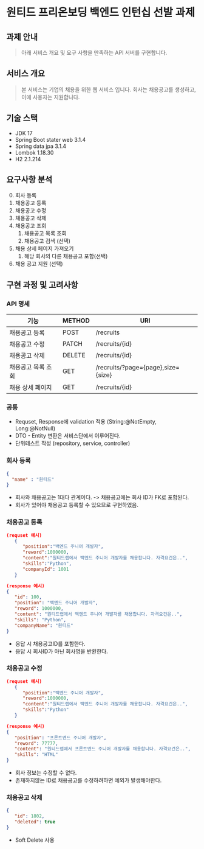 # 원티드 프리온보딩 백엔드 인턴십 선발 과제

## 과제 안내
> 아래 서비스 개요 및 요구 사항을 만족하는 API 서버를 구현합니다.

## 서비스 개요
> 본 서비스는 기업의 채용을 위한 웹 서비스 입니다.
> 회사는 채용공고를 생성하고, 이에 사용자는 지원합니다.

## 기술 스택
- JDK 17
- Spring Boot stater web 3.1.4
- Spring data jpa 3.1.4
- Lombok 1.18.30
- H2 2.1.214

## 요구사항 분석
0. 회사 등록
1. 채용공고 등록
2. 채용공고 수정
3. 채용공고 삭제
4. 채용공고 조회
    1. 채용공고 목록 조회
    2. 채용공고 검색 (선택)
5. 채용 상세 페이지 가져오기
    1. 해당 회사의 다른 채용공고 포함(선택)
6. 채용 공고 지원 (선택)

## 구현 과정 및 고려사항

### API 명세
| 기능         | METHOD | URI                                |
|------------|--------|------------------------------------|
| 채용공고 등록    | POST   | /recruits                          |
| 채용공고 수정    | PATCH  | /recruits/{id}                     |
| 채용공고 삭제    | DELETE | /recruits/{id}                     |
| 채용공고 목록 조회 | GET    | /recruits/?page={page},size={size} |
| 채용 상세 페이지  | GET    | /recruits/{id}                     |


### 공통
- Requset, Response에 validation 적용 (String:@NotEmpty, Long:@NotNull)
- DTO - Entity 변환은 서비스단에서 이루어진다.
- 단위테스트 작성 (repository, service, controller)

### 회사 등록
```json
{
  "name" : "원티드"
}
```
- 회사와 채용공고는 1대다 관계이다. -> 채용공고에는 회사 ID가 FK로 포함된다.
- 회사가 있어야 채용공고 등록할 수 있으므로 구현하였음.

### 채용공고 등록

```json
(requset 예시)
   {
      "position":"백엔드 주니어 개발자",
      "reword":1000000,
      "content":"원티드랩에서 백엔드 주니어 개발자를 채용합니다. 자격요건은..",
      "skills":"Python",
      "companyId": 1001
   }
```

```json
(response 예시)
{
   "id": 100,
   "position": "백엔드 주니어 개발자",
   "reword": 1000000,
   "content": "원티드랩에서 백엔드 주니어 개발자를 채용합니다. 자격요건은..",
   "skills": "Python",
   "companyName": "원티드"
}
```

- 응답 시 채용공고ID를 포함한다.
- 응답 시 회사ID가 아닌 회사명을 반환한다.

### 채용공고 수정

```json
(requset 예시)
   {
      "position":"백엔드 주니어 개발자",
      "reword":1000000,
      "content":"원티드랩에서 백엔드 주니어 개발자를 채용합니다. 자격요건은..",
      "skills":"Python"
   }
```

```json
(response 예시)
{
   "position": "프론트엔드 주니어 개발자",
   "reword": 77777,
   "content": "원티드랩에서 프론트엔드 주니어 개발자를 채용합니다. 자격요건은..",
   "skills": "HTML"
}
```
- 회사 정보는 수정할 수 없다.
- 존재하지않는 ID로 채용공고를 수정하려하면 예외가 발생해야한다.

### 채용공고 삭제
```json
{
   "id": 1802,
   "deleted": true
}
```
- Soft Delete 사용